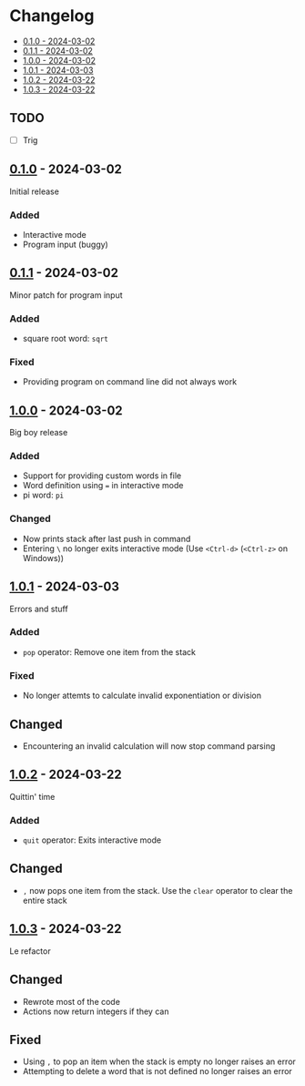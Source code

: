 # Changelog

- [0.1.0 - 2024-03-02](#010---2024-03-02)
- [0.1.1 - 2024-03-02](#011---2024-03-02)
- [1.0.0 - 2024-03-02](#100---2024-03-02)
- [1.0.1 - 2024-03-03](#101---2024-03-03)
- [1.0.2 - 2024-03-22](#102---2024-03-22)
- [1.0.3 - 2024-03-22](#103---2024-03-22)

## TODO

- [ ] Trig

## [0.1.0](https://github.com/jtompkin/pyclacker/releases/tag/v0.1.0) - 2024-03-02

Initial release

### Added

- Interactive mode
- Program input (buggy)

## [0.1.1](https://github.com/jtompkin/pyclacker/releases/tag/v0.1.1) - 2024-03-02

Minor patch for program input

### Added

- square root word: `sqrt`

### Fixed

- Providing program on command line did not always work

## [1.0.0](https://github.com/jtompkin/pyclacker/releases/tag/v1.0.0) - 2024-03-02

Big boy release

### Added

- Support for providing custom words in file
- Word definition using `=` in interactive mode
- pi word: `pi`

### Changed

- Now prints stack after last push in command
- Entering `\` no longer exits interactive mode (Use `<Ctrl-d>` (`<Ctrl-z>` on Windows))

## [1.0.1](https://github.com/jtompkin/pyclacker/releases/tag/v1.0.1) - 2024-03-03

Errors and stuff

### Added

- `pop` operator: Remove one item from the stack

### Fixed

- No longer attemts to calculate invalid exponentiation or division

## Changed

- Encountering an invalid calculation will now stop command parsing

## [1.0.2](https://github.com/jtompkin/pyclacker/releases/tag/v1.0.2) - 2024-03-22

Quittin' time

### Added

- `quit` operator: Exits interactive mode

## Changed

- `,` now pops one item from the stack. Use the `clear` operator to clear the entire stack

## [1.0.3](https://github.com/jtompkin/pyclacker/releases/tag/v1.0.3) - 2024-03-22

Le refactor

## Changed

- Rewrote most of the code
- Actions now return integers if they can

## Fixed

- Using `,` to pop an item when the stack is empty no longer raises an error
- Attempting to delete a word that is not defined no longer raises an error
